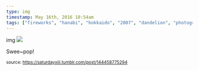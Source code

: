 ```yaml
---
type: img
timestamp: May 16th, 2016 10:54am
tags: ["fireworks", "hanabi", "hokkaido", "2007", "dandelion", "photography"]
---
```

img
<img src="https://saturdayxiii.github.io/media/144458775294.jpg"/>
                                                                                          
Swee~pop!
 
                                    
                
                
                
                
                                
<small>source: https://saturdayxiii.tumblr.com/post/144458775294</small>
